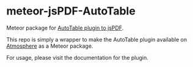 # meteor-jsPDF-AutoTable

Meteor package for [AutoTable plugin to jsPDF](https://github.com/someatoms/jsPDF-AutoTable).

This repo is simply a wrapper to make the AutoTable plugin available on
[Atmosphere](https://atmospherejs.com/chipcastledotcom/meteor-jspdf?q=chipcastledotcom) 
as a Meteor package.

For usage, please visit the documentation for the plugin.
